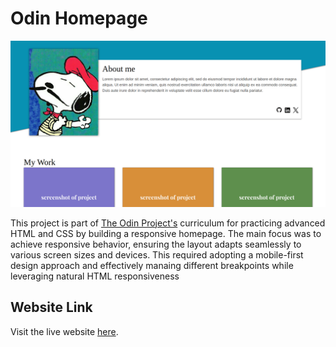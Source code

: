 # Odin Homepage
![](image.png)

This project is part of [The Odin Project's](https://www.theodinproject.com/) curriculum for practicing advanced HTML and CSS by building a responsive homepage. The main focus was to achieve responsive behavior, ensuring the layout adapts seamlessly to various screen sizes and devices. This required adopting a mobile-first design approach and effectively manaing different breakpoints while leveraging natural HTML responsiveness

## Website Link

Visit the live website [here](https://paulomborges.github.io/odin-sign-up-form/).
